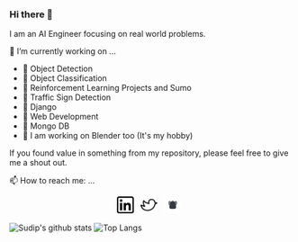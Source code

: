 ### Hi there 👋

I am an AI Engineer focusing on real world problems.  

🔭 I’m currently working on ...
  
  
<ul>
   <li> 🌱 Object Detection </li>
   <li> 🌱 Object Classification </li>
   <li> 🌱 Reinforcement Learning Projects and Sumo </li>
   <li href= "https://github.com/Laudarisd/Traffic_Sign_Detection_Project">🌱  Traffic Sign Detection </li>
   <li>🌱 Django</li>
   <li>🌱  Web Development</li>
   <li> 🌱 Mongo DB </li>
  <li> 🌱 I am working on Blender too (It's my hobby) </li>
  </ul>

</p>

If you found value in something from my repository, please feel free to give me a shout out.

📫 How to reach me: ...

<p align='center'>
<a href="https://www.linkedin.com/in/sudip-laudari-87b782165/"><img height="30" src="./linkedin.png?raw=true"></a>&nbsp;&nbsp;
<a href="https://twitter.com/laudari1"><img height="30" src="./twitter.png?raw=true"></a>&nbsp;&nbsp;
<a href="https://www.showwcase.com/sdip/"><img height="30" src="./showcase.jpeg?raw=true"></a>&nbsp;&nbsp;

</p> 



![Sudip's github stats](https://github-readme-stats.vercel.app/api?username=Laudarisd&hide=contribs,prs&show_icons=true&hide_border=true&title_color=000)
![Top Langs](https://github-readme-stats.vercel.app/api/top-langs/?username=Laudarisd&layout=compact&hide_border=true)




<!--
**Laudarisd/Laudarisd** is a ✨ _special_ ✨ repository because its `README.md` (this file) appears on your GitHub profile.

Here are some ideas to get you started:

- 🔭 I’m currently working on ...
- 🌱 I’m currently learning ...
- 👯 I’m looking to collaborate on ...
- 🤔 I’m looking for help with ...
- 💬 Ask me about ...
- 📫 How to reach me: ...
- 😄 Pronouns: ...
- ⚡ Fun fact: ...
-->
